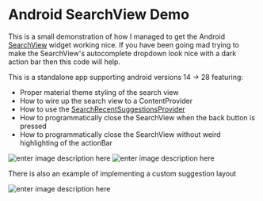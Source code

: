 
Android SearchView Demo
======================
This is a small demonstration of how I managed to get the Android [SearchView](http://developer.android.com/reference/android/support/v7/widget/SearchView.html) widget working nice.
If you have been going mad trying to make the SearchView's autocomplete dropdown look nice with a dark action bar
then this code will help.
 

This is a standalone app supporting android versions 14 -> 28 featuring:

 - Proper material theme styling of the search view
 - How to wire up the search view to a ContentProvider
 - How to use the [SearchRecentSuggestionsProvider](http://developer.android.com/reference/android/content/SearchRecentSuggestionsProvider.html)
 - How to programmatically close the SearchView when the back button is pressed
 - How to programmatically close the SearchView without weird highlighting of the actionBar
 

![enter image description here](https://raw.githubusercontent.com/danbrough/Android-SearchView-Demo/master/docs/demo1.png)
![enter image description here](https://raw.githubusercontent.com/danbrough/Android-SearchView-Demo/master/docs/demo2.png)

There is also an example of implementing a custom suggestion layout

![enter image description here](https://raw.githubusercontent.com/danbrough/Android-SearchView-Demo/master/docs/demo3.png)




